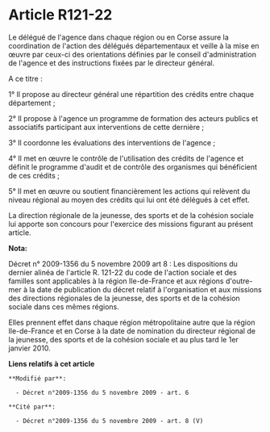 # Article R121-22

Le délégué de l'agence dans chaque région ou en Corse assure la coordination de l'action des délégués départementaux et
veille à la mise en œuvre par ceux-ci des orientations définies par le conseil d'administration de l'agence et des
instructions fixées par le directeur général.

A ce titre :

1° Il propose au directeur général une répartition des crédits entre chaque département ;

2° Il propose à l'agence un programme de formation des acteurs publics et associatifs participant aux interventions de cette
dernière ;

3° Il coordonne les évaluations des interventions de l'agence ;

4° Il met en œuvre le contrôle de l'utilisation des crédits de l'agence et définit le programme d'audit et de contrôle des
organismes qui bénéficient de ces crédits ;

5° Il met en œuvre ou soutient financièrement les actions qui relèvent du niveau régional au moyen des crédits qui lui ont
été délégués à cet effet.

La direction régionale de la jeunesse, des sports et de la cohésion sociale lui apporte son concours pour l'exercice des
missions figurant au présent article.

**Nota:**

Décret n° 2009-1356 du 5 novembre 2009 art 8 : Les dispositions du dernier alinéa de l'article R. 121-22 du code de l'action
sociale et des familles sont applicables à la région Ile-de-France et aux régions d'outre-mer à la date de publication du
décret relatif à l'organisation et aux missions des directions régionales de la jeunesse, des sports et de la cohésion
sociale dans ces mêmes régions.

Elles prennent effet dans chaque région métropolitaine autre que la région Ile-de-France et en Corse à la date de nomination
du directeur régional de la jeunesse, des sports et de la cohésion sociale et au plus tard le 1er janvier 2010.

**Liens relatifs à cet article**

	**Modifié par**:

	  - Décret n°2009-1356 du 5 novembre 2009 - art. 6

	**Cité par**:

	  - Décret n°2009-1356 du 5 novembre 2009 - art. 8 (V)
